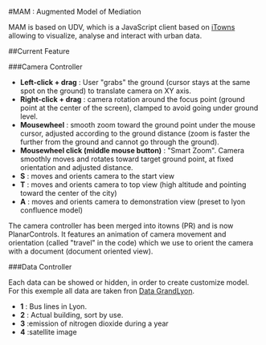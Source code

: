 #MAM : Augmented Model of Mediation

MAM is based on UDV, which is a JavaScript client based on [iTowns](https://github.com/itowns/itowns) allowing to visualize, analyse and interact with urban data.

##Current Feature

###Camera Controller

*    **Left-click + drag** : User "grabs" the ground (cursor stays at the same spot on the ground) to translate camera on XY axis.
*    **Right-click + drag** : camera rotation around the focus point (ground point at the center of the screen), clamped to avoid going under ground level.
*    **Mousewheel** : smooth zoom toward the ground point under the mouse cursor, adjusted according to the ground distance (zoom is faster the further from the ground and cannot go through the ground).
*    **Mousewheel click (middle mouse button)** : "Smart Zoom". Camera smoothly moves and rotates toward target ground point, at fixed orientation and adjusted distance.
*    **S** : moves and orients camera to the start view
*    **T** : moves and orients camera to top view (high altitude and pointing toward the center of the city)
*    **A** : moves and orients camera to demonstration view (preset to lyon confluence model)

The camera controller has been merged into itowns (PR) and is now PlanarControls. It features an animation of camera movement and orientation (called "travel" in the code) which we use to orient the camera with a document (document oriented view).

###Data Controller

Each data can be showed or hidden, in order to create customize model. For this exemple all data are taken fron [Data GrandLyon](https://data.grandlyon.com).

* **1** : Bus lines in Lyon.
* **2** : Actual building, sort by use.
* **3** :emission of nitrogen dioxide during a year
* **4** :satellite image
